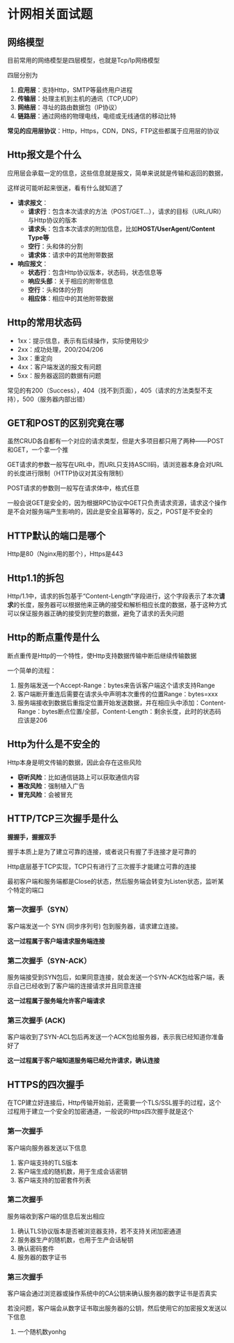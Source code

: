 # 计网相关面试题

## 网络模型

目前常用的网络模型是四层模型，也就是Tcp/Ip网络模型

四层分别为
1. **应用层**：支持Http，SMTP等最终用户进程
2. **传输层**：处理主机到主机的通讯（TCP,UDP）
3. **网络层**：寻址的路由数据包（IP协议）
4. **链路层**：通过网络的物理电线，电缆或无线通信的移动比特

**常见的应用层协议**：Http，Https，CDN，DNS，FTP这些都属于应用层的协议

## Http报文是个什么

应用层会承载一定的信息，这些信息就是报文，简单来说就是传输和返回的数据，

这样说可能听起来很迷，看有什么就知道了

- **请求报文**：
	- **请求行**：包含本次请求的方法（POST/GET...），请求的目标（URL/URI）与Http协议的版本
	- **请求头**：包含本次请求的附加信息，比如**HOST/UserAgent/Content Type等**
	- **空行**：头和体的分割
	- **请求体**：请求中的其他附带数据
- **响应报文**：
	- **状态行**：包含Http协议版本，状态码，状态信息等
	- **响应头部**：关于相应的附带信息
	- **空行**：头和体的分割
	- **相应体**：相应中的其他附带数据

## Http的常用状态码

- 1xx：提示信息，表示有后续操作，实际使用较少
- 2xx：成功处理，200/204/206
- 3xx：重定向
- 4xx：客户端发送的报文有问题
- 5xx：服务器返回的数据有问题

常见的有200（Success），404（找不到页面），405（请求的方法类型不支持），500（服务器内部出错）

## GET和POST的区别究竟在哪

虽然CRUD各自都有一个对应的请求类型，但是大多项目都只用了两种——POST和GET，一个拿一个推

GET请求的参数一般写在URL中，而URL只支持ASCII码，请浏览器本身会对URL的长度进行限制（HTTP协议对其没有限制）

POST请求的参数则一般写在请求体中，格式任意

一般会说GET是安全的，因为根据RPC协议中GET只负责请求资源，请求这个操作是不会对服务端产生影响的，因此是安全且幂等的，反之，POST是不安全的

## HTTP默认的端口是哪个

Http是80（Nginx用的那个），Https是443

## Http1.1的拆包

Http/1.1中，请求的拆包基于“Content-Length”字段进行，这个字段表示了本次**请求**的长度，服务器可以根据他来正确的接受和解析相应长度的数据，基于这种方式可以保证服务器正确的接受到完整的数据，避免了请求的丢失问题

## Http的断点重传是什么

断点重传是Http的一个特性，使Http支持数据传输中断后继续传输数据

一个简单的流程：

1. 服务端发送一个Accept-Range：bytes来告诉客户端这个请求支持Range
2. 客户端断开重连后需要在请求头中声明本次重传的位置Range：bytes=xxx
3. 服务端接收到数据后重指定位置开始发送数据，并在相应头中添加：Content-Range：bytes断点位置/全部，Content-Length：剩余长度，此时的状态码应该是206


## Http为什么是不安全的

Http本身是明文传输的数据，因此会存在这些风险

- **窃听风险**：比如通信链路上可以获取通信内容
- **篡改风险**：强制植入广告
- **冒充风险**：会被冒充

## HTTP/TCP三次握手是什么

**握握手，握握双手**

握手本质上是为了建立可靠的连接，或者说只有握了手连接才是可靠的

Http底层基于TCP实现，TCP只有进行了三次握手才能建立可靠的连接

最初客户端和服务端都是Close的状态，然后服务端会转变为Listen状态，监听某个特定的端口

### 第一次握手（SYN）

客户端发送一个 SYN (同步序列号) 包到服务器，请求建立连接。

**这一过程属于客户端请求服务端连接**
### 第二次握手（SYN-ACK）

服务端接受到SYN包后，如果同意连接，就会发送一个SYN-ACK包给客户端，表示自己已经收到了客户端的连接请求并且同意连接

**这一过程属于服务端允许客户端请求**
### 第三次握手 (ACK)

客户端收到了SYN-ACL包后再发送一个ACK包给服务器，表示我已经知道你准备好了

**这一过程属于客户端知道服务端已经允许请求，确认连接**


## HTTPS的四次握手

在TCP建立好连接后，Http传输开始前，还需要一个TLS/SSL握手的过程，这个过程用于建立一个安全的加密通道，一般说的Https四次握手就是这个

### 第一次握手

客户端向服务器发送以下信息

1. 客户端支持的TLS版本
2. 客户端生成的随机数，用于生成会话密钥
3. 客户端支持的加密套件列表

### 第二次握手

服务端收到客户端的信息后发出相应

1. 确认TLS协议版本是否被浏览器支持，若不支持关闭加密通道
2. 服务器生产的随机数，也用于生产会话秘钥
3. 确认密码套件
4. 服务器的数字证书

### 第三次握手

客户端会通过浏览器或操作系统中的CA公钥来确认服务器的数字证书是否真实

若没问题，客户端会从数字证书取出服务器的公钥，然后使用它的加密报文发送以下信息

1. 一个随机数yonhg